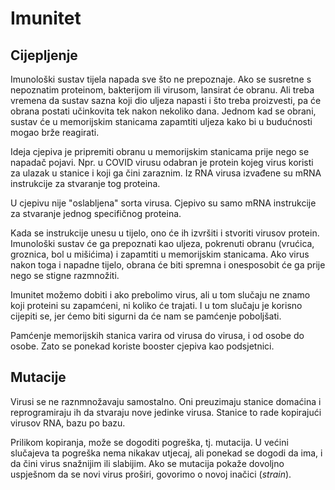 # Imunitet

## Cijepljenje

Imunološki sustav tijela napada sve što ne prepoznaje. Ako se susretne s nepoznatim proteinom, bakterijom ili virusom, lansirat će obranu. Ali treba  vremena da sustav sazna koji dio uljeza napasti i što treba proizvesti, pa će obrana postati učinkovita tek nakon nekoliko dana. Jednom kad se obrani, sustav će u memorijskim stanicama zapamtiti uljeza kako bi u budućnosti mogao brže reagirati.

Ideja cjepiva je pripremiti obranu u memorijskim stanicama prije nego se napadač pojavi. Npr. u COVID virusu odabran je protein kojeg virus koristi za ulazak u stanice i koji ga čini zaraznim. Iz RNA virusa izvađene su mRNA instrukcije za stvaranje tog proteina.

U cjepivu nije "oslabljena" sorta virusa. Cjepivo su samo mRNA instrukcije za stvaranje jednog specifičnog proteina.

Kada se instrukcije unesu u tijelo, ono će ih izvršiti i stvoriti virusov protein. Imunološki sustav će ga prepoznati kao uljeza, pokrenuti obranu (vrućica, groznica, bol u mišićima) i zapamtiti u memorijskim stanicama. Ako virus nakon toga i napadne tijelo, obrana će biti spremna i onesposobit će ga prije nego se stigne razmnožiti.

Imunitet možemo dobiti i ako prebolimo virus, ali u tom slučaju ne znamo koji proteini su zapamćeni, ni koliko će trajati. I u tom slučaju je korisno cijepiti se, jer ćemo biti sigurni da će nam se pamćenje poboljšati.

Pamćenje memorijskih stanica varira od virusa do virusa, i od osobe do osobe. Zato se ponekad koriste booster cjepiva kao podsjetnici.

## Mutacije

Virusi se ne raznmnožavaju samostalno. Oni preuzimaju stanice domaćina i reprogramiraju ih da stvaraju nove jedinke virusa. Stanice to rade kopirajući virusov RNA, bazu po bazu.

Prilikom kopiranja, može se dogoditi pogreška, tj. mutacija. U većini slučajeva ta pogreška nema nikakav utjecaj, ali ponekad se dogodi da ima, i da čini virus snažnijim ili slabijim. Ako se mutacija pokaže dovoljno uspješnom da se novi virus proširi, govorimo o novoj inačici (*strain*).
